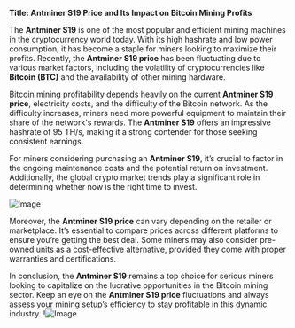 **Title: Antminer S19 Price and Its Impact on Bitcoin Mining Profits**

The **Antminer S19** is one of the most popular and efficient mining machines in the cryptocurrency world today. With its high hashrate and low power consumption, it has become a staple for miners looking to maximize their profits. Recently, the **Antminer S19 price** has been fluctuating due to various market factors, including the volatility of cryptocurrencies like **Bitcoin (BTC)** and the availability of other mining hardware.

Bitcoin mining profitability depends heavily on the current **Antminer S19 price**, electricity costs, and the difficulty of the Bitcoin network. As the difficulty increases, miners need more powerful equipment to maintain their share of the network's rewards. The **Antminer S19** offers an impressive hashrate of 95 TH/s, making it a strong contender for those seeking consistent earnings.

For miners considering purchasing an **Antminer S19**, it’s crucial to factor in the ongoing maintenance costs and the potential return on investment. Additionally, the global crypto market trends play a significant role in determining whether now is the right time to invest. 

![Image](https://github.com/user-attachments/assets/3be06921-4469-491d-bd37-5f14c53422b7)

Moreover, the **Antminer S19 price** can vary depending on the retailer or marketplace. It’s essential to compare prices across different platforms to ensure you’re getting the best deal. Some miners may also consider pre-owned units as a cost-effective alternative, provided they come with proper warranties and certifications.

In conclusion, the **Antminer S19** remains a top choice for serious miners looking to capitalize on the lucrative opportunities in the Bitcoin mining sector. Keep an eye on the **Antminer S19 price** fluctuations and always assess your mining setup’s efficiency to stay profitable in this dynamic industry. !![Image](https://github.com/user-attachments/assets/3be06921-4469-491d-bd37-5f14c53422b7)